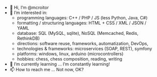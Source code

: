 - 👋 Hi, I’m @mcroitor
- 👀 I’m interested in:
  - programming languages: C++ / PHP / JS (less Python, Java, C#)
  - formatting / structuring languages: HTML + CSS / XML / JSON / YAML
  - database: SQL (MySQL, sqlite), NoSQL (Memcached, Redis, RethinkDB)
  - directions: software reuse, frameworks, automatization, DevOps, 
  - technologies & frameworks: microservices (SOAP, REST), symfony
  - platforms: windows, linux, arduino (microcontrollers)
  - hobbies: chess, chess composition, reading, writing
- 🌱 I’m currently learning ... I’m constantly learning!
- 📫 How to reach me ... Not now, OK?

<!---
mcroitor/mcroitor is a ✨ special ✨ repository because its `README.md` (this file) appears on your GitHub profile.
You can click the Preview link to take a look at your changes.
--->
